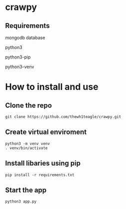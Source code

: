 # crawpy


## Requirements
mongodb database

python3

python3-pip

python3-venv


# How to install and use

## Clone the repo 
```git clone 
git clone https://github.com/thewh1teagle/crawpy.git
```

## Create virtual enviroment
```shell
python3 -m venv venv
. venv/bin/activate
```
## Install libaries using pip
```pip
pip install -r requirements.txt
```
## Start the app
```
python3 app.py
```
